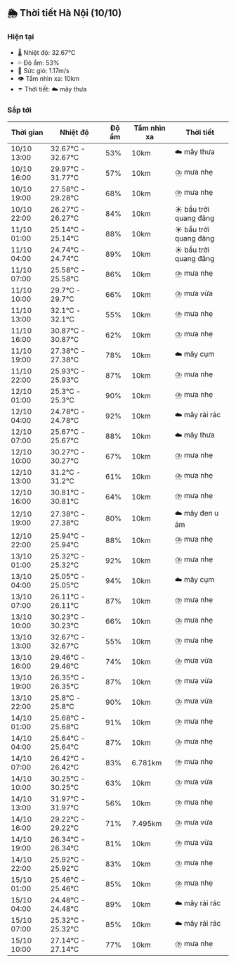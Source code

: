 ## 🌦️ Thời tiết Hà Nội (10/10)

### Hiện tại

- 🌡️ Nhiệt độ: 32.67℃
- 💦 Độ ẩm: 53%
- 💨 Sức gió: 1.17m/s
- 👁️ Tầm nhìn xa: 10km
- ☂️ Thời tiết: ☁️ mây thưa

### Sắp tới

| Thời gian | Nhiệt độ | Độ ẩm | Tầm nhìn xa | Thời tiết |
| --- | --- | --- | --- | --- |
| 10/10 13:00 | 32.67℃ - 32.67℃ | 53% | 10km | ☁️ mây thưa |
| 10/10 16:00 | 29.97℃ - 31.77℃ | 57% | 10km | ⛈️ mưa nhẹ |
| 10/10 19:00 | 27.58℃ - 29.28℃ | 68% | 10km | ⛈️ mưa nhẹ |
| 10/10 22:00 | 26.27℃ - 26.27℃ | 84% | 10km | ☀️ bầu trời quang đãng |
| 11/10 01:00 | 25.14℃ - 25.14℃ | 88% | 10km | ☀️ bầu trời quang đãng |
| 11/10 04:00 | 24.74℃ - 24.74℃ | 89% | 10km | ☀️ bầu trời quang đãng |
| 11/10 07:00 | 25.58℃ - 25.58℃ | 86% | 10km | ⛈️ mưa nhẹ |
| 11/10 10:00 | 29.7℃ - 29.7℃ | 66% | 10km | ⛈️ mưa vừa |
| 11/10 13:00 | 32.1℃ - 32.1℃ | 55% | 10km | ⛈️ mưa nhẹ |
| 11/10 16:00 | 30.87℃ - 30.87℃ | 62% | 10km | ⛈️ mưa nhẹ |
| 11/10 19:00 | 27.38℃ - 27.38℃ | 78% | 10km | ☁️ mây cụm |
| 11/10 22:00 | 25.93℃ - 25.93℃ | 87% | 10km | ⛈️ mưa nhẹ |
| 12/10 01:00 | 25.3℃ - 25.3℃ | 90% | 10km | ⛈️ mưa nhẹ |
| 12/10 04:00 | 24.78℃ - 24.78℃ | 92% | 10km | ☁️ mây rải rác |
| 12/10 07:00 | 25.67℃ - 25.67℃ | 88% | 10km | ☁️ mây thưa |
| 12/10 10:00 | 30.27℃ - 30.27℃ | 67% | 10km | ⛈️ mưa nhẹ |
| 12/10 13:00 | 31.2℃ - 31.2℃ | 61% | 10km | ⛈️ mưa nhẹ |
| 12/10 16:00 | 30.81℃ - 30.81℃ | 64% | 10km | ⛈️ mưa nhẹ |
| 12/10 19:00 | 27.38℃ - 27.38℃ | 80% | 10km | ☁️ mây đen u ám |
| 12/10 22:00 | 25.94℃ - 25.94℃ | 88% | 10km | ⛈️ mưa nhẹ |
| 13/10 01:00 | 25.32℃ - 25.32℃ | 92% | 10km | ⛈️ mưa nhẹ |
| 13/10 04:00 | 25.05℃ - 25.05℃ | 94% | 10km | ☁️ mây cụm |
| 13/10 07:00 | 26.11℃ - 26.11℃ | 87% | 10km | ⛈️ mưa nhẹ |
| 13/10 10:00 | 30.23℃ - 30.23℃ | 66% | 10km | ⛈️ mưa nhẹ |
| 13/10 13:00 | 32.67℃ - 32.67℃ | 55% | 10km | ⛈️ mưa nhẹ |
| 13/10 16:00 | 29.46℃ - 29.46℃ | 74% | 10km | ⛈️ mưa vừa |
| 13/10 19:00 | 26.35℃ - 26.35℃ | 87% | 10km | ⛈️ mưa vừa |
| 13/10 22:00 | 25.8℃ - 25.8℃ | 90% | 10km | ⛈️ mưa vừa |
| 14/10 01:00 | 25.68℃ - 25.68℃ | 91% | 10km | ⛈️ mưa nhẹ |
| 14/10 04:00 | 25.64℃ - 25.64℃ | 87% | 10km | ⛈️ mưa nhẹ |
| 14/10 07:00 | 26.42℃ - 26.42℃ | 83% | 6.781km | ⛈️ mưa nhẹ |
| 14/10 10:00 | 30.25℃ - 30.25℃ | 63% | 10km | ⛈️ mưa vừa |
| 14/10 13:00 | 31.97℃ - 31.97℃ | 56% | 10km | ⛈️ mưa nhẹ |
| 14/10 16:00 | 29.22℃ - 29.22℃ | 71% | 7.495km | ⛈️ mưa vừa |
| 14/10 19:00 | 26.34℃ - 26.34℃ | 81% | 10km | ⛈️ mưa vừa |
| 14/10 22:00 | 25.92℃ - 25.92℃ | 83% | 10km | ⛈️ mưa nhẹ |
| 15/10 01:00 | 25.46℃ - 25.46℃ | 85% | 10km | ⛈️ mưa nhẹ |
| 15/10 04:00 | 24.48℃ - 24.48℃ | 89% | 10km | ☁️ mây rải rác |
| 15/10 07:00 | 25.32℃ - 25.32℃ | 85% | 10km | ☁️ mây rải rác |
| 15/10 10:00 | 27.14℃ - 27.14℃ | 77% | 10km | ⛈️ mưa nhẹ |
